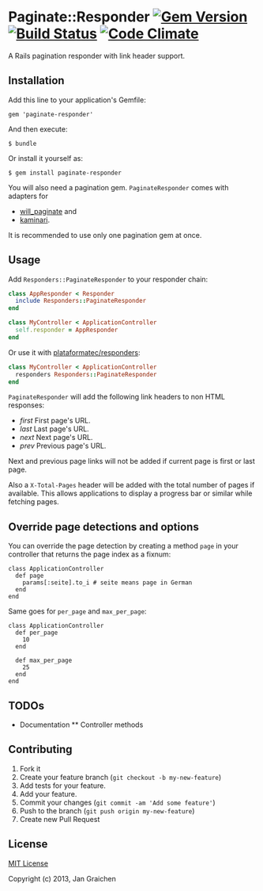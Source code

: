 # Paginate::Responder [![Gem Version](https://badge.fury.io/rb/paginate-responder.png)](http://badge.fury.io/rb/paginate-responder)[![Build Status](https://travis-ci.org/jgraichen/paginate-responder.png?branch=master)](https://travis-ci.org/jgraichen/paginate-responder) [![Code Climate](https://codeclimate.com/github/jgraichen/paginate-responder.png)](https://codeclimate.com/github/jgraichen/paginate-responder)

A Rails pagination responder with link header support.

## Installation

Add this line to your application's Gemfile:

    gem 'paginate-responder'

And then execute:

    $ bundle

Or install it yourself as:

    $ gem install paginate-responder

You will also need a pagination gem. `PaginateResponder` comes with adapters for
* [will_paginate](https://github.com/mislav/will_paginate) and
* [kaminari](https://github.com/amatsuda/kaminari).

It is recommended to use only one pagination gem at once.

## Usage

Add `Responders::PaginateResponder` to your responder chain:

```ruby
class AppResponder < Responder
  include Responders::PaginateResponder
end

class MyController < ApplicationController
  self.responder = AppResponder
end
```

Or use it with [plataformatec/responders](https://github.com/plataformatec/responders):

```ruby
class MyController < ApplicationController
  responders Responders::PaginateResponder
end
```

`PaginateResponder` will add the following link headers to
non HTML responses:

* *first* First page's URL.
* *last* Last page's URL.
* *next* Next page's URL.
* *prev* Previous page's URL.

Next and previous page links will not be added if current
page is first or last page.

Also a `X-Total-Pages` header will be added with the total
number of pages if available. This allows applications
to display a progress bar or similar while fetching pages.

## Override page detections and options

You can override the page detection by creating a method
`page` in your controller that returns the page index as
a fixnum:

```
class ApplicationController
  def page
    params[:seite].to_i # seite means page in German
  end
end
```

Same goes for `per_page` and `max_per_page`:

```
class ApplicationController
  def per_page
    10
  end

  def max_per_page
    25
  end
end
```

## TODOs

* Documentation
** Controller methods

## Contributing

1. Fork it
2. Create your feature branch (`git checkout -b my-new-feature`)
3. Add tests for your feature.
4. Add your feature.
5. Commit your changes (`git commit -am 'Add some feature'`)
6. Push to the branch (`git push origin my-new-feature`)
7. Create new Pull Request

## License

[MIT License](http://www.opensource.org/licenses/mit-license.php)

Copyright (c) 2013, Jan Graichen
